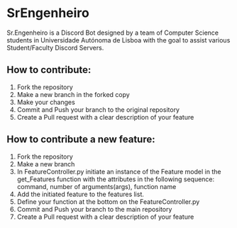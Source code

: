 # SrEngenheiro
Sr.Engenheiro is a Discord Bot designed by a team of Computer Science students in Universidade Autónoma de Lisboa with the goal to assist various Student/Faculty Discord Servers.


## How to contribute:
1. Fork the repository
2. Make a new branch in the forked copy
3. Make your changes
6. Commit and Push your branch to the original repository
7. Create a Pull request with a clear description of your feature

## How to contribute a new feature:
1. Fork the repository
2. Make a new branch
3. In FeatureController.py initiate an instance of the Feature model in the get_Features function with the attributes in the following sequence: command, number of arguments(args), function name
4. Add the initiated feature to the features list.
5. Define your function at the bottom on the FeatureController.py
6. Commit and Push your branch to the main repository
7. Create a Pull request with a clear description of your feature
